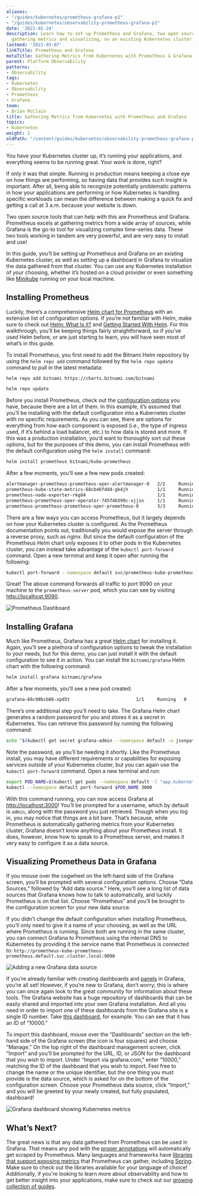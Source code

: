```yaml
---
aliases:
- "/guides/kubernetes/prometheus-grafana-p1"
- "/guides/kubernetes/observability-prometheus-grafana-p1"
date: '2021-02-24'
description: Learn how to set up Prometheus and Grafana, two open source tools for
  gathering metrics and visualizing, on an existing Kubernetes cluster.
lastmod: '2021-03-07'
linkTitle: Prometheus and Grafana
metaTitle: Gathering Metrics from Kubernetes with Prometheus & Grafana
parent: Platform Observability
patterns:
- Observability
tags:
- Kubernetes
- Observability
- Prometheus
- Grafana
team:
- Brian McClain
title: Gathering Metrics from Kubernetes with Prometheus and Grafana
topics:
- Kubernetes
weight: 2
oldPath: "/content/guides/kubernetes/observability-prometheus-grafana-p1.md"
---
```


You have your Kubernetes cluster up, it’s running your applications, and
everything seems to be running great. Your work is done, right?

If only it was that simple. Running in production means keeping a close eye on
how things are performing, so having data that provides such insight is
important. After all, being able to recognize potentially problematic patterns
in how your applications are performing or how Kubernetes is handling specific
workloads can mean the difference between making a quick fix and getting a call
at 3 a.m. because your website is down.

Two open source tools that can help with this are Prometheus and Grafana.
Prometheus excels at gathering metrics from a wide array of sources, while
Grafana is the go-to tool for visualizing complex time-series data. These two
tools working in tandem are very powerful, and are very easy to install and use!

In this guide, you’ll be setting up Prometheus and Grafana on an existing Kubernetes cluster, as well as setting up a dashboard in Grafana to visualize the data gathered from that cluster. You can use any Kubernetes installation of your choosing, whether it’s hosted on a cloud provider or even something like [Minikube](https://minikube.sigs.k8s.io/docs/) running on your local machine.

## Installing Prometheus

Luckily, there’s a comprehensive
[Helm chart for Prometheus](https://github.com/bitnami/charts/tree/master/bitnami/kube-prometheus)
with an extensive list of configuration options. If you’re not familiar with
Helm, make sure to check out
[Helm: What Is it?](/guides/kubernetes/helm-what-is/) and
[Getting Started With Helm](/guides/kubernetes/helm-gs/). For this walkthrough,
you’ll be keeping things fairly straightforward, so if you’ve used Helm before,
or are just starting to learn, you will have seen most of what’s in this guide.

To install Prometheus, you first need to add the Bitnami Helm repository by
using the `helm repo add` command followed by the `helm repo update` command to
pull in the latest metadata:

```bash
helm repo add bitnami https://charts.bitnami.com/bitnami
```

```bash
helm repo update
```

Before you install Prometheus, check out the
[configuration options](https://github.com/bitnami/charts/tree/master/bitnami/kube-prometheus#parameters)
you have, because there are a lot of them. In this example, it’s assumed that
you’ll be installing with the default configuration into a Kubernetes cluster
with no specific requirements. As you can see, there are options for everything
from how each component is exposed (i.e., the type of ingress used, if it’s
behind a load balancer, etc.) to how data is stored and more. If this was a
production installation, you’d want to thoroughly sort out these options, but
for the purposes of this demo, you can install Prometheus with the default
configuration using the `helm install` command:

```bash
helm install prometheus bitnami/kube-prometheus
```

After a few moments, you’ll see a few new pods created:

```bash
alertmanager-prometheus-prometheus-oper-alertmanager-0   2/2     Running   0          25m
prometheus-kube-state-metrics-68cb46fdd4-gk4jh           1/1     Running   0          25m
prometheus-node-exporter-rkg84                           1/1     Running   0          25m
prometheus-prometheus-oper-operator-745f4b599c-xjjsn     1/1     Running   0          25m
prometheus-prometheus-prometheus-oper-prometheus-0       3/3     Running   1          25m
```

There are a few ways you can access Prometheus, but it largely depends on how
your Kubernetes cluster is configured. As the Prometheus documentation points
out, traditionally you would expose the server through a reverse proxy, such as
nginx. But since the default configuration of the Prometheus Helm chart only
exposes it to other pods in the Kubernetes cluster, you can instead take
advantage of the `kubectl port-forward` command. Open a new terminal and keep it
open after running the following:

```bash
kubectl port-forward --namespace default svc/prometheus-kube-prometheus-prometheus 9090:9090
```

Great! The above command forwards all traffic to port 9090 on your machine to
the `prometheus-server` pod, which you can see by visiting
[http://localhost:9090](http://localhost:9090).

![Prometheus Dashboard](/images/guides/kubernetes/prometheus-grafana/prometheus-001.png)

## Installing Grafana

Much like Prometheus, Grafana has a great
[Helm chart](https://hub.helm.sh/charts/bitnami/grafana) for installing it.
Again, you’ll see a plethora of configuration options to tweak the installation
to your needs, but for this demo, you can just install it with the default
configuration to see it in action. You can install the `bitnami/grafana` Helm
chart with the following command:

```bash
helm install grafana bitnami/grafana
```

After a few moments, you’ll see a new pod created:

```bash
grafana-66c98bcb86-xpd5t                         1/1     Running   0          2d23h
```

There’s one additional step you’ll need to take. The Grafana Helm chart
generates a random password for you and stores it as a secret in Kubernetes. You
can retrieve this password by running the following command:

```bash
echo "$(kubectl get secret grafana-admin --namespace default -o jsonpath="{.data.GF_SECURITY_ADMIN_PASSWORD}" | base64 --decode)"
```

Note the password, as you’ll be needing it shortly. Like the Prometheus install,
you may have different requirements or capabilities for exposing services
outside of your Kubernetes cluster, but you can again use the
`kubectl port-forward` command. Open a new terminal and run:

```bash
export POD_NAME=$(kubectl get pods --namespace default -l "app.kubernetes.io/name=grafana,app.kubernetes.io/instance=grafana" -o jsonpath="{.items[0].metadata.name}")
kubectl --namespace default port-forward $POD_NAME 3000
```

With this command running, you can now access Grafana at
[http://localhost:3000](http://localhost:3000)! You’ll be prompted for a
username, which by default is `admin`, along with the password you just
retrieved. Though when you log in, you may notice that things are a bit bare.
That’s because, while Prometheus is automatically gathering metrics from your
Kubernetes cluster, Grafana doesn’t know anything about your Prometheus install.
It does, however, know how to speak to a Prometheus server, and makes it very
easy to configure it as a data source.

## Visualizing Prometheus Data in Grafana

If you mouse over the cogwheel on the left-hand side of the Grafana screen,
you’ll be prompted with several configuration options. Choose “Data Sources,”
followed by “Add data source.” Here, you’ll see a long list of data sources that
Grafana knows how to talk to automatically, and luckily Prometheus is on that
list. Choose “Prometheus” and you’ll be brought to the configuration screen for
your new data source.

If you didn’t change the default configuration when installing Prometheus,
you’ll only need to give it a name of your choosing, as well as the URL where
Prometheus is running. Since both are running in the same cluster, you can
connect Grafana to Prometheus using the internal DNS to Kubernetes by providing
it the service name that Prometheus is connected to:
`http://prometheus-kube-prometheus-prometheus.default.svc.cluster.local:9090`

![Adding a new Grafana data source](/images/guides/kubernetes/prometheus-grafana/prometheus-002.png)

If you’re already familiar with creating dashboards and
[panels](https://grafana.com/docs/grafana/latest/panels/panels-overview/) in
Grafana, you’re all set! However, if you’re new to Grafana, don’t worry; this is
where you can once again look to the great community for information about these
tools. The Grafana website has a huge repository of dashboards that can be
easily shared and imported into your own Grafana installation. And all you need
in order to import one of these dashboards from the Grafana site is a single ID
number. Take [this dashboard](https://grafana.com/grafana/dashboards/10000), for
example. You can see that it has an ID of “10000.”

To import this dashboard, mouse over the “Dashboards” section on the left-hand
side of the Grafana screen (the icon is four squares) and choose “Manage.” On
the top right of the dashboard management screen, click “Import” and you’ll be
prompted for the URL, ID, or JSON for the dashboard that you wish to import.
Under “Import via grafana.com,” enter “10000,” matching the ID of the dashboard
that you wish to import. Feel free to change the name or the unique identifier,
but the one thing you must provide is the data source, which is asked for on the
bottom of the configuration screen. Choose your Prometheus data source, click
“Import,” and you will be greeted by your newly created, but fully populated,
dashboard!

![Grafana dashboard showing Kubernetes metrics](/images/guides/kubernetes/prometheus-grafana/prometheus-003.png)

## What’s Next?

The great news is that any data gathered from Prometheus can be used in Grafana.
That means any pod with the
[proper annotations](https://github.com/helm/charts/tree/master/stable/prometheus#scraping-pod-metrics-via-annotations)
will automatically get scraped by Prometheus. Many languages and frameworks have
[libraries that support exposing metrics](https://prometheus.io/docs/instrumenting/clientlibs/)
that Prometheus can gather, including
[Spring](https://docs.spring.io/spring-boot/docs/current/reference/html/production-ready-features.html#production-ready-metrics-export-prometheus).
Make sure to check out the libraries available for your language of choice!
Additionally, if you're looking to learn more about observability and how to get
better insight into your applications, make sure to check out our
[growing collection of guides](/patterns/observability/).